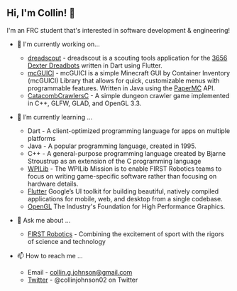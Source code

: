 ## Hi, I'm Collin! :wave:
I'm an FRC student that's interested in software development & engineering!

 - 🔭 I'm currently working on...
    * [dreadscout](https://github.com/cjohnson/dreadscout) - dreadscout is a scouting tools application for the [3656 Dexter Dreadbots](https://github.com/Dreadbot) written in Dart using Flutter.
    * [mcGUICI](https://github.com/cjohnson/mcGUICI) - mcGUICI is a simple Minecraft GUI by Container Inventory (mcGUICI) Library that allows for quick, customizable menus with programmable features. Written in Java using the [PaperMC](https://github.com/PaperMC/Paper) API.
    * [CatacombCrawlersC](https://github.com/cjohnson/CatacombCrawlersC) - A simple dungeon crawler game implemented in C++, GLFW, GLAD, and OpenGL 3.3.

 - 🌱 I’m currently learning ...
    * Dart - A client-optimized programming language for apps on multiple platforms
    * Java - A popular programming language, created in 1995.
    * C++ - A general-purpose programming language created by Bjarne Stroustrup as an extension of the C programming language
    * [WPILib](https://github.com/wpilibsuite/allwpilib) - The WPILib Mission is to enable FIRST Robotics teams to focus on writing game-specific software rather than focusing on hardware details.
    * [Flutter](https://flutter.dev/) Google’s UI toolkit for building beautiful, natively compiled applications for mobile, web, and desktop from a single codebase.
    * [OpenGL](https://opengl.org) The Industry's Foundation for High Performance Graphics.

 - 💬 Ask me about ...
    * [FIRST Robotics](https://www.firstinspires.org/robotics/frc) - Combining the excitement of sport with the rigors of science and technology

 - 📫 How to reach me ...
    * Email - collin.g.johnson@gmail.com
    * [Twitter](https://twitter.com/collinjohnson02) - @collinjohnson02 on Twitter
<!--
**cjohnson/cjohnson** is a ✨ _special_ ✨ repository because its `README.md` (this file) appears on your GitHub profile.

Here are some ideas to get you started:

- 🔭 I’m currently working on ...
- 🌱 I’m currently learning ...
- 👯 I’m looking to collaborate on ...
- 🤔 I’m looking for help with ...
- 💬 Ask me about ...
- 📫 How to reach me: ...
- 😄 Pronouns: ...
- ⚡ Fun fact: ...
-->

